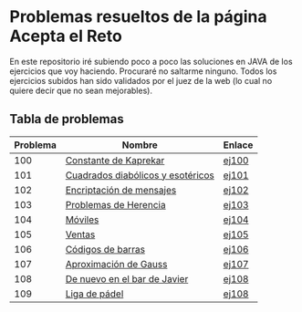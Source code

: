 # Problemas resueltos de la página Acepta el Reto
En este repositorio iré subiendo poco a poco las soluciones en JAVA de los ejercicios que voy haciendo. Procuraré no saltarme ninguno. Todos los ejercicios subidos han sido
validados por el juez de la web (lo cual no quiere decir que no sean mejorables). 

## Tabla de problemas
| Problema | Nombre | Enlace
|--|--|--|
| 100 | [Constante de Kaprekar](https://www.aceptaelreto.com/problem/statement.php?id=100) | [ej100](https://github.com/ivanrs99/AceptaElReto/blob/master/soluciones/ej100.java)
| 101 | [Cuadrados diabólicos y esotéricos](https://www.aceptaelreto.com/problem/statement.php?id=101) | [ej101](https://github.com/ivanrs99/AceptaElReto/blob/master/soluciones/ej101.java)
| 102 | [Encriptación de mensajes](https://www.aceptaelreto.com/problem/statement.php?id=102) | [ej102](https://github.com/ivanrs99/AceptaElReto/blob/master/soluciones/ej102.java)
| 103 | [Problemas de Herencia](https://www.aceptaelreto.com/problem/statement.php?id=103) | [ej103](https://github.com/ivanrs99/AceptaElReto/blob/master/soluciones/ej103.java)
| 104 | [Móviles](https://www.aceptaelreto.com/problem/statement.php?id=104) | [ej104](https://github.com/ivanrs99/AceptaElReto/blob/master/soluciones/ej104.java)
| 105 | [Ventas](https://www.aceptaelreto.com/problem/statement.php?id=105) | [ej105](https://github.com/ivanrs99/AceptaElReto/blob/master/soluciones/ej105.java)
| 106 | [Códigos de barras](https://www.aceptaelreto.com/problem/statement.php?id=106) | [ej106](https://github.com/ivanrs99/AceptaElReto/blob/master/soluciones/ej106.java)
| 107 | [Aproximación de Gauss](https://www.aceptaelreto.com/problem/statement.php?id=107) | [ej107](https://github.com/ivanrs99/AceptaElReto/blob/master/soluciones/ej107.java)
| 108 | [De nuevo en el bar de Javier](https://www.aceptaelreto.com/problem/statement.php?id=108) | [ej108](https://github.com/ivanrs99/AceptaElReto/blob/master/soluciones/ej108.java)
| 109 | [Liga de pádel](https://www.aceptaelreto.com/problem/statement.php?id=109) | [ej108](https://github.com/ivanrs99/AceptaElReto/blob/master/soluciones/ej109.java)